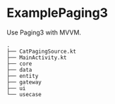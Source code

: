 # ExamplePaging3

Use Paging3 with MVVM.

```
.
├── CatPagingSource.kt
├── MainActivity.kt
├── core
├── data
├── entity
├── gateway
├── ui
└── usecase

```

